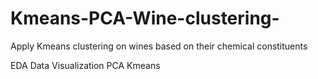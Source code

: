 # Kmeans-PCA-Wine-clustering-
Apply Kmeans clustering on wines based on their chemical constituents 

EDA
Data Visualization 
PCA
Kmeans
